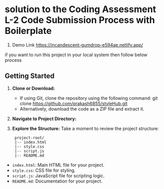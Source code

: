 # solution to the Coding Assessment L-2 Code Submission Process with Boilerplate

1. Demo Link https://incandescent-gumdrop-e594ae.netlify.app/

if you want to run this project in your local system then follow below process

## Getting Started

1. **Clone or Download:**
   - If using Git, clone the repository using the following command:
     git clone https://github.com/prakash6855/styleHub.git
   - Alternatively, download the code as a ZIP file and extract it.

2. **Navigate to Project Directory:**

3. **Explore the Structure:**
Take a moment to review the project structure:

        project-root/
        |-- index.html
        |-- style.css
        |-- script.js
        |-- README.md
- `index.html`: Main HTML file for your project.
- `style.css`: CSS file for styling.
- `script.js`: JavaScript file for scripting logic.
- `README.md`: Documentation for your project.
  






